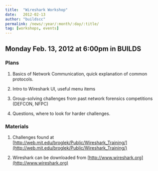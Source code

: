 ```yaml
---
title:  "Wireshark Workshop"
date:   2012-02-13
author: "buildscc"
permalink: /news/:year/:month/:day/:title/
tag: [workshops, events]
---
```


## Monday Feb. 13, 2012 at 6:00pm in BUILDS

### Plans

1. Basics of Network Communication, quick explanation of common protocols.

2. Intro to Wireshark UI, useful menu items

3. Group-solving challenges from past network forensics competitions (DEFCON, NFPC)

4. Questions, where to look for harder challenges.

### Materials

1. Challenges found at [http://web.mit.edu/broglek/Public/Wireshark_Training/](http://web.mit.edu/broglek/Public/Wireshark_Training/)

2. Wireshark can be downloaded from [http://www.wireshark.org](http://www.wireshark.org)